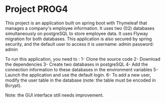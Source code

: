 # Project PROG4
This project is an application built on spring boot with Thymeleaf that manages a company's employee information.
It uses two (02) databases simultaneously on postgreSQL to store employee data.
It uses Flyway migration for both databases.
This application is also secured by spring security, and the default user to access it is
username: admin
password: admin

To run this application, you need to : 
1- Clone the source code
2- Download the dependencies
3- Create two databases in postgreSQL
4- Add the connection information to these databases in the environment variables
5- Launch the application and use the default login.
6- To add a new user, modify the user table in the database (note: the table must be encoded in Bcrypt).

Note: the GUI interface still needs improvement.
